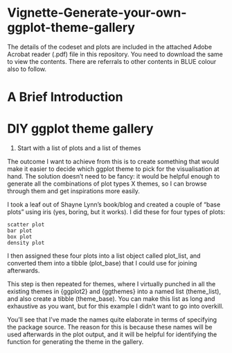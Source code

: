 # Vignette-Generate-your-own-ggplot-theme-gallery

The details of the codeset and plots are included in the attached Adobe Acrobat reader (.pdf) file in this repository. 
You need to download the same to view the contents. There are referrals to other contents in BLUE colour also to follow.

A Brief Introduction
======================

DIY ggplot theme gallery
===========================
1. Start with a list of plots and a list of themes

The outcome I want to achieve from this is to create something that would make it easier to decide which ggplot theme to pick for the visualisation at hand. The solution doesn’t need to be fancy: it would be helpful enough to generate all the combinations of plot types X themes, so I can browse through them and get inspirations more easily.

I took a leaf out of Shayne Lynn’s book/blog and created a couple of “base plots” using iris (yes, boring, but it works). I did these for four types of plots:

    scatter plot
    bar plot
    box plot
    density plot

I then assigned these four plots into a list object called plot_list, and converted them into a tibble (plot_base) that I could use for joining afterwards.

This step is then repeated for themes, where I virtually punched in all the existing themes in {ggplot2} and {ggthemes} into a named list (theme_list), and also create a tibble (theme_base). You can make this list as long and exhaustive as you want, but for this example I didn’t want to go into overkill.

You’ll see that I’ve made the names quite elaborate in terms of specifying the package source. The reason for this is because these names will be used afterwards in the plot output, and it will be helpful for identifying the function for generating the theme in the gallery.

